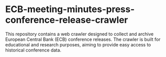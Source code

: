 # ECB-meeting-minutes-press-conference-release-crawler
This repository contains a web crawler designed to collect and archive European Central Bank (ECB) conference releases. The crawler is built for educational and research purposes, aiming to provide easy access to historical conference data.
